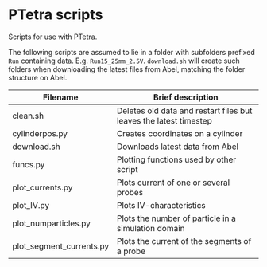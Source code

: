 # PTetra scripts
Scripts for use with PTetra.

The following scripts are assumed to lie in a folder with subfolders prefixed
`Run` containing data. E.g. `Run15_25mm_2.5V`. `download.sh` will create such
folders when downloading the latest files from Abel, matching the folder
structure on Abel. 

| Filename                 | Brief description                                                 |
|--------------------------|-------------------------------------------------------------------|
| clean.sh                 | Deletes old data and restart files but leaves the latest timestep |
| cylinderpos.py           | Creates coordinates on a cylinder                                 |
| download.sh              | Downloads latest data from Abel                                   |
| funcs.py                 | Plotting functions used by other script                           |
| plot_currents.py         | Plots current of one or several probes                            |
| plot_IV.py               | Plots IV-characteristics                                          |
| plot_numparticles.py     | Plots the number of particle in a simulation domain               |
| plot_segment_currents.py | Plots the current of the segments of a probe                      |
